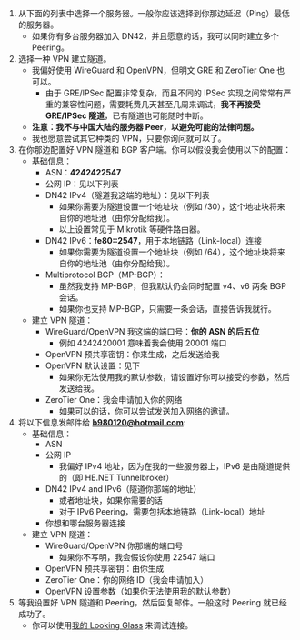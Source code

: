 1. 从下面的列表中选择一个服务器。一般你应该选择到你那边延迟（Ping）最低的服务器。
   - 如果你有多台服务器加入 DN42，并且愿意的话，我可以同时建立多个 Peering。
2. 选择一种 VPN 建立隧道。
   - 我偏好使用 WireGuard 和 OpenVPN，但明文 GRE 和 ZeroTier One 也可以。
     - 由于 GRE/IPSec 配置非常复杂，而且不同的 IPSec 实现之间常常有严重的兼容性问题，需要耗费几天甚至几周来调试，**我不再接受 GRE/IPSec 隧道**，已有隧道也可能随时中断。
   - **注意：我不与中国大陆的服务器 Peer，以避免可能的法律问题。**
   - 我也愿意尝试其它种类的 VPN，只要你询问就可以了。
3. 在你那边配置好 VPN 隧道和 BGP 客户端。你可以假设我会使用以下的配置：
   - 基础信息：
     - ASN：**4242422547**
     - 公网 IP：见以下列表
     - DN42 IPv4（隧道我这端的地址）：见以下列表
       - 如果你需要为隧道设置一个地址块（例如 /30），这个地址块将来自你的地址池（由你分配给我）。
       - 以上设置常见于 Mikrotik 等硬件路由器。
     - DN42 IPv6：**fe80::2547**，用于本地链路（Link-local）连接
       - 如果你需要为隧道设置一个地址块（例如 /64），这个地址块将来自你的地址池（由你分配给我）。
     - Multiprotocol BGP（MP-BGP）：
       - 虽然我支持 MP-BGP，但我默认仍会同时配置 v4、v6 两条 BGP 会话。
       - 如果你也支持 MP-BGP，只需要一条会话，直接告诉我就行。
   - 建立 VPN 隧道：
     - WireGuard/OpenVPN 我这端的端口号：**你的 ASN 的后五位**
       - 例如 4242420001 意味着我会使用 20001 端口
     - OpenVPN 预共享密钥：你来生成，之后发送给我
     - OpenVPN 默认设置：见下
       - 如果你无法使用我的默认参数，请设置好你可以接受的参数，然后发送给我。
     - ZeroTier One：我会申请加入你的网络
       - 如果可以的话，你可以尝试发送加入网络的邀请。
4. 将以下信息发邮件给 **b980120@hotmail.com**:
   - 基础信息：
     - ASN
     - 公网 IP
       - 我偏好 IPv4 地址，因为在我的一些服务器上，IPv6 是由隧道提供的（即 HE.NET Tunnelbroker）
     - DN42 IPv4 and IPv6（隧道你那端的地址）
       - 或者地址块，如果你需要的话
       - 对于 IPv6 Peering，需要包括本地链路（Link-local）地址
     - 你想和哪台服务器连接
   - 建立 VPN 隧道：
     - WireGuard/OpenVPN 你那端的端口号
       - 如果你不写明，我会假设你使用 22547 端口
     - OpenVPN 预共享密钥：由你生成
     - ZeroTier One：你的网络 ID（我会申请加入）
     - OpenVPN 设置参数（如果你无法使用我的默认参数）
5. 等我设置好 VPN 隧道和 Peering，然后回复邮件。一般这时 Peering 就已经成功了。
   - 你可以使用[我的 Looking Glass](https://lg.lantian.pub/) 来调试连接。
